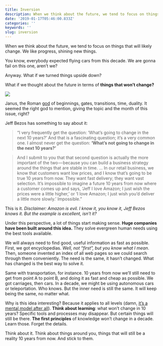 ```yaml
---
title: Inversion
description: When we think about the future, we tend to focus on things that will likely change. We like progress, shining new things.
date: '2019-01-17T05:46:00.833Z'
categories: ''
keywords: ''
slug: inversion
---
```


When we think about the future, we tend to focus on things that will likely change. We like progress, shining new things.

You know, everybody expected flying cars from this decade. We are gonna fail on this one, aren’t we?

Anyway. What if we turned things upside down?

What if we thought about the future in terms of **things that won’t change?**

![](https://cdn-images-1.medium.com/max/800/0*uP_PQ59aMVSBNpH-.jpg)

Janus, the Roman [god](https://en.wikipedia.org/wiki/List_of_Roman_deities 'List of Roman deities') of beginnings, gates, transitions, time, duality. It seemed the right god to mention, giving the topic and the month of this issue, right?

Jeff Bezos has something to say about it:

> “I very frequently get the question: ‘What’s going to change in the next 10 years?’ And that is a fascinating question; it’s a very common one. I almost never get the question: **‘What’s not going to change in the next 10 years?’**

> And I submit to you that that second question is actually the more important of the two — because you can build a business strategy around the things that are stable in time. … In our retail business, we know that customers want low prices, and I know that’s going to be true 10 years from now. They want fast delivery; they want vast selection. It’s impossible to imagine a future 10 years from now where a customer comes up and says, ‘Jeff I love Amazon; I just wish the prices were a little higher,’ or ‘I love Amazon; I just wish you’d deliver a little more slowly.’ Impossible.”

This is it. _Disclaimer: Amazon is evil. I know it, you know it, Jeff Bezos knows it. But the example is excellent, isn’t it?_

Under this perspective, a lot of things start making sense. **Huge companies have been built around this idea.** They solve evergreen human needs using the best tools available.

We will always need to find good, useful information as fast as possible. First, we got encyclopedias. _Well, not “first”, but you know what I mean_. Then, someone invented an index of all web pages so we could search through them conveniently. The need is the same, it hasn’t changed. What has changed is the best way to solve it.

Same with transportation, for instance. 10 years from now we’ll still need to get from point A to point B, and doing it as fast and cheap as possible. We got carriages, then cars. In a decade, we might be using autonomous cars or teleportation. Who knows. But the inner need is still the same. It will keep being the same, no matter what.

Why is this idea interesting? Because it applies to all levels (damn, [it’s a mental model after all](https://fs.blog/2013/10/inversion/)). **Think about learning**: what won’t change in 10 years? Specific tools and processes may disappear. But certain things will still be there. **The first principles** of knowledge won’t change in a decade. Learn those. Forget the details.

Think about it. Think about things around you, things that will still be a reality 10 years from now. And stick to them.

